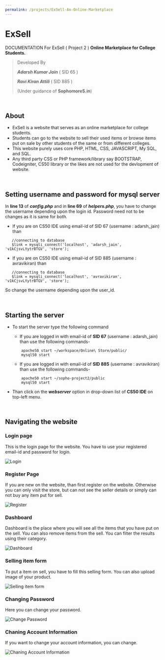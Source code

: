 ```yaml
---
permalink: /projects/ExSell-An-Online-Marketplace
---
```


# ExSell

DOCUMENTATION For ExSell ( Project 2 ) **Online Marketplace for College Students.**

> Developed By
>
> ***Adarsh Kumar Jain*** ( SID 65 )
>
> ***Ravi Kiran Attili*** ( SID 885 )
>
> (Under guidance of **SophomoreS.in**)

<br/>

## About
- ExSell is a website that serves as an online marketplace for college students.
- Students can go to the website to sell their used items or browse items put on sale by other students of the same or from different colleges.
- This website purely uses core PHP, HTML, CSS, JAVASCRIPT, My SQL, and SQL. 
- Any third party CSS or PHP framework/library say BOOTSTRAP, Codeigniter, CS50 library or the likes are not used for the devlopment of website.

<br/>

## Setting username and password for mysql server
In **line 13** of ***config.php*** and in **line 69** of ***helpers.php***, you have to change the username depending upon the login id. Password need not to be changes as it is same for both.
- If you are on CS50 IDE using email-id of SID 67 (username : adarsh_jain) than
 ```
    //connecting to database
    $link = mysqli_connect('localhost', 'adarsh_jain', 'v1kCjsvLYytrBTGV', 'store');
 ```
 - If you are on CS50 IDE using email-id of SID 885 (username : avravikiran) than
 ```
    //connecting to database
    $link = mysqli_connect('localhost', 'avravikiran', 'v1kCjsvLYytrBTGV', 'store');
 ```
 
 So change the username depending upon the user_id.

<br/>

## Starting the server
- To start the server type the following command
  - If you are logged in with email-id of **SID 67** (username : adarsh_jain) than use the following commands-
  ```
      apache50 start ~/workspace/Online\ Store/public/
      mysql50 start
  ```
  - If you are logged in with email-id of **SID 885** (username : avravikiran) than use the following commands-
  ```
      apache50 start ~/sopho-project2/public
      mysql50 start
  ```
  
- Than click on the ***webserver*** option in drop-down list of **CS50 IDE** on top-left menu.

<br/>

## Navigating the website

### Login page
This is the login page for the website. You have to use your registered email-id and password for login.

![Login](/images/login.PNG?raw=true "Login Page")

### Register Page
If you are new on the website, than first register on the website. Otherwise you can only visit the store, but can not see the seller details or simply can not buy any item put for sell.

![Register](/images/registration.PNG?raw=true "Register Page")

### Dashboard
Dashboard is the place where you will see all the items that you have put on the sell. You can also remove items from the sell. You can filter the results using their category.

![Dashboard](/images/dashboard.PNG?raw=true "Dashboard")

### Selling item form
To put a item on sell, you have to fill this selling form. You can also upload image of your product.

![Selling item form](/images/sell.PNG?raw=true "Selling item form")

### Changing Password
Here you can change your password.

![Change Password](/images/pwchange.PNG?raw=true "Change Password")

### Chaning Account Information
If you want to change your account information, you can change.

![Chaning Account Information](/images/account.PNG?raw=true "Chaning Account Information")
